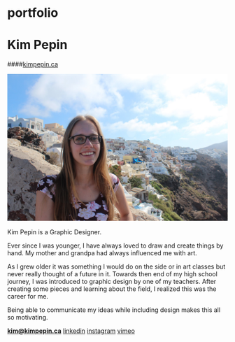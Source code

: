 # portfolio

# Kim Pepin

####[kimpepin.ca](http://kimpepin.ca)

![](images/santo.jpg)

Kim Pepin is a Graphic Designer.

Ever since I was younger, I have always loved to draw and create things by hand. My mother and grandpa had always influenced me with art.

As I grew older it was something I would do on the side or in art classes but never really thought of a future in it. Towards then end of my high school journey, I was introduced to graphic design by one of my teachers. After creating some pieces and learning about the field, I realized this was the career for me.

Being able to communicate my ideas while including design makes this all so motivating.

**[kim@kimpepin.ca](mailto:kim@kimpepin.ca)**
[linkedin](https://www.linkedin.com/in/kim-pepin-98934ab5)
[instagram](https://www.instagram.com/kim.pepin.design/)
[vimeo](https://vimeo.com/kimothy)
